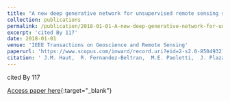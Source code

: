 ```yaml
---
title: "A new deep generative network for unsupervised remote sensing single-image super-resolution"
collection: publications
permalink: /publication/2018-01-01-A-new-deep-generative-network-for-unsupervised-remote-sensing-single-image-super-resolution
excerpt: 'cited By 117'
date: 2018-01-01
venue: 'IEEE Transactions on Geoscience and Remote Sensing'
paperurl: 'https://www.scopus.com/inward/record.uri?eid=2-s2.0-85049321457&doi=10.1109%2fTGRS.2018.2843525&partnerID=40&md5=3d1981fc76e86780d56a9c4b8885f214'
citation: ' J.M. Haut,  R. Fernandez-Beltran,  M.E. Paoletti,  J. Plaza,  A. Plaza,  F. Pla, &quot;A new deep generative network for unsupervised remote sensing single-image super-resolution.&quot; IEEE Transactions on Geoscience and Remote Sensing, 2018.'
---
```

cited By 117

[Access paper here](https://www.scopus.com/inward/record.uri?eid=2-s2.0-85049321457&doi=10.1109%2fTGRS.2018.2843525&partnerID=40&md5=3d1981fc76e86780d56a9c4b8885f214){:target="_blank"}
